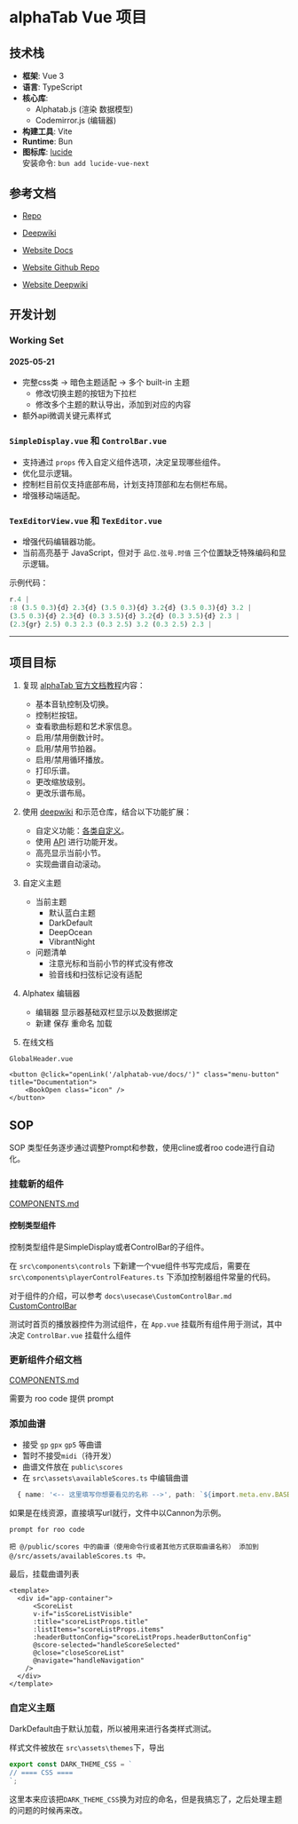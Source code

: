 # alphaTab Vue 项目

## 技术栈

- **框架**: Vue 3
- **语言**: TypeScript
- **核心库**:
  - Alphatab.js (渲染 数据模型)
  - Codemirror.js (编辑器)
- **构建工具**: Vite
- **Runtime**: Bun
- **图标库**: [lucide](https://lucide.dev/)  
  安装命令: `bun add lucide-vue-next`

## 参考文档

- [Repo](https://github.com/CoderLine/alphaTab)
- [Deepwiki](https://deepwiki.com/CoderLine/alphaTab)

- [Website Docs](https://www.alphatab.net/docs/introduction/)
- [Website Github Repo](https://github.com/CoderLine/alphaTabWebsite)
- [Website Deepwiki](https://deepwiki.com/CoderLine/alphaTabWebsite)


## 开发计划

### Working Set

#### 2025-05-21

- 完整css类 -> 暗色主题适配 -> 多个 built-in 主题
  - 修改切换主题的按钮为下拉栏
  - 修改多个主题的默认导出，添加到对应的内容
- 额外api微调关键元素样式

### `SimpleDisplay.vue` 和 `ControlBar.vue`

- 支持通过 `props` 传入自定义组件选项，决定呈现哪些组件。
- 优化显示逻辑。
- 控制栏目前仅支持底部布局，计划支持顶部和左右侧栏布局。
- 增强移动端适配。

### `TexEditorView.vue` 和 `TexEditor.vue`

- 增强代码编辑器功能。
- 当前高亮基于 JavaScript，但对于 `品位.弦号.时值` 三个位置缺乏特殊编码和显示逻辑。

示例代码：
```js
r.4 | 
:8 (3.5 0.3){d} 2.3{d} (3.5 0.3){d} 3.2{d} (3.5 0.3){d} 3.2 |
(3.5 0.3){d} 2.3{d} (0.3 3.5){d} 3.2{d} (0.3 3.5){d} 2.3 |
(2.3{gr} 2.5) 0.3 2.3 (0.3 2.5) 3.2 (0.3 2.5) 2.3 |
```

---

## 项目目标

1. 复现 [alphaTab 官方文档教程](https://www.alphatab.net/docs/tutorial-web/introduction)内容：
   - 基本音轨控制及切换。
   - 控制栏按钮。
   - 查看歌曲标题和艺术家信息。
   - 启用/禁用倒数计时。
   - 启用/禁用节拍器。
   - 启用/禁用循环播放。
   - 打印乐谱。
   - 更改缩放级别。
   - 更改乐谱布局。

2. 使用 [deepwiki](https://deepwiki.com/CoderLine/alphaTabWebsite) 和示范仓库，结合以下功能扩展：
   - 自定义功能：[各类自定义](https://www.alphatab.net/docs/guides/coloring)。
   - 使用 [API](https://www.alphatab.net/docs/reference/settings/) 进行功能开发。
   - 高亮显示当前小节。
   - 实现曲谱自动滚动。

3. 自定义主题
   - 当前主题
      - 默认蓝白主题
      - DarkDefault
      - DeepOcean
      - VibrantNight
   - 问题清单
     - 注意光标和当前小节的样式没有修改
     - 验音线和扫弦标记没有适配

4. Alphatex 编辑器
   - 编辑器 显示器基础双栏显示以及数据绑定
   - 新建 保存 重命名 加载

5. 在线文档

`GlobalHeader.vue`

```vue
<button @click="openLink('/alphatab-vue/docs/')" class="menu-button" title="Documentation">
    <BookOpen class="icon" />
</button>
```

## SOP

SOP 类型任务逐步通过调整Prompt和参数，使用cline或者roo code进行自动化。

### 挂载新的组件

[COMPONENTS.md](docs\wiki\COMPONENTS.md)

#### 控制类型组件

控制类型组件是SimpleDisplay或者ControlBar的子组件。

在  `src\components\controls` 下新建一个vue组件书写完成后，需要在 `src\components\playerControlFeatures.ts` 下添加控制器组件常量的代码。

对于组件的介绍，可以参考 `docs\usecase\CustomControlBar.md` [CustomControlBar](docs\usecase\CustomControlBar.md)

测试时首页的播放器控件为测试组件，在 `App.vue` 挂载所有组件用于测试，其中决定 `ControlBar.vue` 挂载什么组件

### 更新组件介绍文档

[COMPONENTS.md](docs\wiki\COMPONENTS.md)

需要为 roo code 提供 prompt

<!-- ### QuickDocs组件 -->

### 添加曲谱

- 接受 `gp` `gpx` `gp5` 等曲谱
- 暂时不接受`midi`（待开发）
- 曲谱文件放在  `public\scores`
- 在 `src\assets\availableScores.ts` 中编辑曲谱

```ts
  { name: '<-- 这里填写你想要看见的名称 -->', path: `${import.meta.env.BASE_URL}scores/<--这里填写完整的文件名称.gp5-->` },
```

如果是在线资源，直接填写url就行，文件中以Cannon为示例。

`prompt for roo code`

```prompt
把 @/public/scores 中的曲谱（使用命令行或者其他方式获取曲谱名称） 添加到 @/src/assets/availableScores.ts 中。
```

最后，挂载曲谱列表
```vue
<template>
  <div id="app-container">
      <ScoreList
      v-if="isScoreListVisible"
      :title="scoreListProps.title"
      :listItems="scoreListProps.items"
      :headerButtonConfig="scoreListProps.headerButtonConfig"
      @score-selected="handleScoreSelected"
      @close="closeScoreList"
      @navigate="handleNavigation"
    />
  </div>  
</template>

```

### 自定义主题

DarkDefault由于默认加载，所以被用来进行各类样式测试。

样式文件被放在 `src\assets\themes`下，导出

```ts
export const DARK_THEME_CSS = `
// ==== CSS ====
`;
```

这里本来应该把`DARK_THEME_CSS`换为对应的命名，但是我搞忘了，之后处理主题的问题的时候再来改。